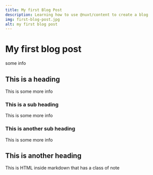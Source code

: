 ```yaml
---
title: My first Blog Post
description: Learning how to use @nuxt/content to create a blog
img: first-blog-post.jpg
alt: my first blog post
---
```


# My first blog post

some info

## This is a heading

This is some more info

### This is a sub heading

This is some more info

### This is another sub heading

This is some more info

## This is another heading


<div class="bg-blue-500 text-white p-4 mb-4">
  This is HTML inside markdown that has a class of note
</div>



<info-box>
  <template #info-box>
    This is a vue component inside markdown using slots
  </template>
</info-box>
